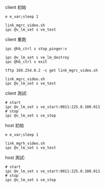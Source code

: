 client 初始
```
e e_var;sleep 1

link_mgrc_video.sh
ipc @v_lm_set s ve_test
```

client 重跑
```
ipc @hb_ctrl s stop_pinger:v

ipc @v_lm_set s ve_lm_destroy
ipc @hb_ctrl s exit

tftp 169.254.0.2 -c get link_mgrc_video.sh

link_mgrc_video.sh
ipc @v_lm_set s ve_test

```

client 測試:
```
# start
ipc @v_lm_set s ve_start:0011:225.0.100.011
# stop
ipc @v_lm_set s ve_stop
```


host 初始
```
e e_var;sleep 1

link_mgrh_video.sh
ipc @v_lm_set s ve_test
```

host 測試:
```
# start
ipc @v_lm_set s ve_start:0011:225.0.100.011
# stop
ipc @v_lm_set s ve_stop





